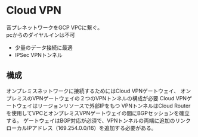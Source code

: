 # Cloud VPN
音プレネットワークをGCP VPCに繋ぐ。  
pcからのダイヤルインは不可
* 少量のデータ接続に最適
* IPSec VPNトンネル


## 構成
オンプレミスネットワークに接続するためにはCloud VPNゲートウェイ、 オンプレミスのVPNゲートウェイの２つのVPNトンネルの構成が必要
Cloud VPNゲートウェイはリージョンリソースで外部IPをもつ
VPNトンネルはCloud Routerを使用してVPCとオンプレミスVPNゲートウェイの間にBGPセッションを確立する。 
ゲートウェイはBGP対応が必須で、VPNトンネルの両端に追加のリンクローカルIPアドレス（169.254.0.0/16）を追加する必要がある。

